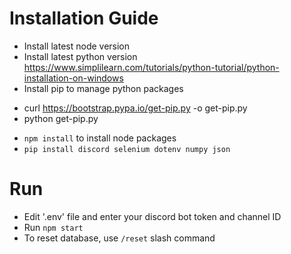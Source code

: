 # Installation Guide
- Install latest node version
- Install latest python version
https://www.simplilearn.com/tutorials/python-tutorial/python-installation-on-windows
- Install pip to manage python packages
* curl https://bootstrap.pypa.io/get-pip.py -o get-pip.py
* python get-pip.py

- `npm install` to install node packages
- `pip install discord selenium dotenv numpy json`

# Run
- Edit '.env' file and enter your discord bot token and channel ID
- Run `npm start`
- To reset database, use `/reset` slash command